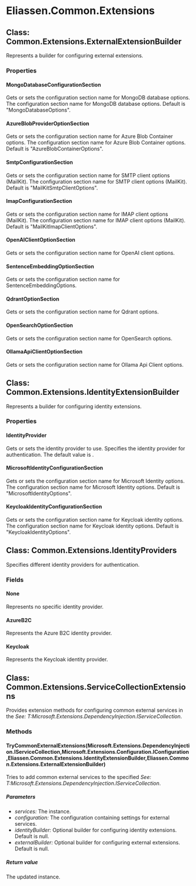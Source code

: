 ﻿# Eliassen.Common.Extensions


## Class: Common.Extensions.ExternalExtensionBuilder
Represents a builder for configuring external extensions. 

### Properties

#### MongoDatabaseConfigurationSection
Gets or sets the configuration section name for MongoDB database options. The configuration section name for MongoDB database options. Default is "MongoDatabaseOptions".
#### AzureBlobProviderOptionSection
Gets or sets the configuration section name for Azure Blob Container options. The configuration section name for Azure Blob Container options. Default is "AzureBlobContainerOptions".
#### SmtpConfigurationSection
Gets or sets the configuration section name for SMTP client options (MailKit). The configuration section name for SMTP client options (MailKit). Default is "MailKitSmtpClientOptions".
#### ImapConfigurationSection
Gets or sets the configuration section name for IMAP client options (MailKit). The configuration section name for IMAP client options (MailKit). Default is "MailKitImapClientOptions".
#### OpenAIClientOptionSection
Gets or sets the configuration section name for OpenAI client options.
#### SentenceEmbeddingOptionSection
Gets or sets the configuration section name for SentenceEmbeddingOptions.
#### QdrantOptionSection
Gets or sets the configuration section name for Qdrant options.
#### OpenSearchOptionSection
Gets or sets the configuration section name for OpenSearch options.
#### OllamaApiClientOptionSection
Gets or sets the configuration section name for Ollama Api Client options.

## Class: Common.Extensions.IdentityExtensionBuilder
Represents a builder for configuring identity extensions. 

### Properties

#### IdentityProvider
Gets or sets the identity provider to use. Specifies the identity provider for authentication. The default value is .
#### MicrosoftIdentityConfigurationSection
Gets or sets the configuration section name for Microsoft Identity options. The configuration section name for Microsoft Identity options. Default is "MicrosoftIdentityOptions".
#### KeycloakIdentityConfigurationSection
Gets or sets the configuration section name for Keycloak identity options. The configuration section name for Keycloak identity options. Default is "KeycloakIdentityOptions".

## Class: Common.Extensions.IdentityProviders
Specifies different identity providers for authentication. 

### Fields

#### None
Represents no specific identity provider.
#### AzureB2C
Represents the Azure B2C identity provider.
#### Keycloak
Represents the Keycloak identity provider.

## Class: Common.Extensions.ServiceCollectionExtensions
Provides extension methods for configuring common external services in the 
 *See: T:Microsoft.Extensions.DependencyInjection.IServiceCollection*. 

### Methods


#### TryCommonExternalExtensions(Microsoft.Extensions.DependencyInjection.IServiceCollection,Microsoft.Extensions.Configuration.IConfiguration,Eliassen.Common.Extensions.IdentityExtensionBuilder,Eliassen.Common.Extensions.ExternalExtensionBuilder)
Tries to add common external services to the specified 
 *See: T:Microsoft.Extensions.DependencyInjection.IServiceCollection*. 


##### Parameters
* *services:* The instance.
* *configuration:* The configuration containing settings for external services.
* *identityBuilder:* Optional builder for configuring identity extensions. Default is null.
* *externalBuilder:* Optional builder for configuring external extensions. Default is null.




##### Return value
The updated instance.

